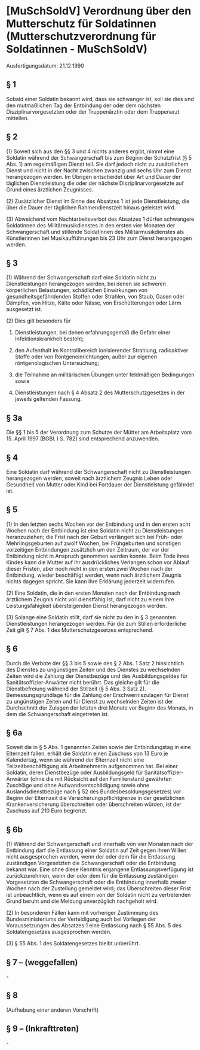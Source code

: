 # [MuSchSoldV] Verordnung über den Mutterschutz für Soldatinnen  (Mutterschutzverordnung für Soldatinnen - MuSchSoldV)

Ausfertigungsdatum: 21.12.1990

 

## § 1

Sobald einer Soldatin bekannt wird, dass sie schwanger ist, soll sie dies und den mutmaßlichen Tag der Entbindung der oder dem nächsten Disziplinarvorgesetzten oder der Truppenärztin oder dem Truppenarzt mitteilen.


## § 2

(1) Soweit sich aus den §§ 3 und 4 nichts anderes ergibt, nimmt eine Soldatin während der Schwangerschaft bis zum Beginn der Schutzfrist (§ 5 Abs. 1) am regelmäßigen Dienst teil. Sie darf jedoch nicht zu zusätzlichem Dienst und nicht in der Nacht zwischen zwanzig und sechs Uhr zum Dienst herangezogen werden. Im Übrigen entscheidet über Art und Dauer der täglichen Dienstleistung die oder der nächste Disziplinarvorgesetzte auf Grund eines ärztlichen Zeugnisses.

(2) Zusätzlicher Dienst im Sinne des Absatzes 1 ist jede Dienstleistung, die über die Dauer der täglichen Rahmendienstzeit hinaus geleistet wird.

(3) Abweichend vom Nachtarbeitsverbot des Absatzes 1 dürfen schwangere Soldatinnen des Militärmusikdienstes in den ersten vier Monaten der Schwangerschaft und stillende Soldatinnen des Militärmusikdienstes als Künstlerinnen bei Musikaufführungen bis 23 Uhr zum Dienst herangezogen werden.


## § 3

(1) Während der Schwangerschaft darf eine Soldatin nicht zu Dienstleistungen herangezogen werden, bei denen sie schweren körperlichen Belastungen, schädlichen Einwirkungen von gesundheitsgefährdenden Stoffen oder Strahlen, von Staub, Gasen oder Dämpfen, von Hitze, Kälte oder Nässe, von Erschütterungen oder Lärm ausgesetzt ist.

(2) Dies gilt besonders für

1. Dienstleistungen, bei denen erfahrungsgemäß die Gefahr einer Infektionskrankheit besteht;

2. den Aufenthalt im Kontrollbereich ionisierender Strahlung, radioaktiver Stoffe oder von Röntgeneinrichtungen, außer zur eigenen röntgenologischen Untersuchung;

3. die Teilnahme an militärischen Übungen unter feldmäßigen Bedingungen sowie

4. Dienstleistungen nach § 4 Absatz 2 des Mutterschutzgesetzes in der jeweils geltenden Fassung.


## § 3a

Die §§ 1 bis 5 der Verordnung zum Schutze der Mütter am Arbeitsplatz vom 15. April 1997 (BGBl. I S. 782) sind entsprechend anzuwenden.


## § 4

Eine Soldatin darf während der Schwangerschaft nicht zu Dienstleistungen herangezogen werden, soweit nach ärztlichem Zeugnis Leben oder Gesundheit von Mutter oder Kind bei Fortdauer der Dienstleistung gefährdet ist.


## § 5

(1) In den letzten sechs Wochen vor der Entbindung und in den ersten acht Wochen nach der Entbindung ist eine Soldatin nicht zu Dienstleistungen heranzuziehen; die Frist nach der Geburt verlängert sich bei Früh- oder Mehrlingsgeburten auf zwölf Wochen, bei Frühgeburten und sonstigen vorzeitigen Entbindungen zusätzlich um den Zeitraum, der vor der Entbindung nicht in Anspruch genommen werden konnte. Beim Tode ihres Kindes kann die Mutter auf ihr ausdrückliches Verlangen schon vor Ablauf dieser Fristen, aber noch nicht in den ersten zwei Wochen nach der Entbindung, wieder beschäftigt werden, wenn nach ärztlichem Zeugnis nichts dagegen spricht. Sie kann ihre Erklärung jederzeit widerrufen.

(2) Eine Soldatin, die in den ersten Monaten nach der Entbindung nach ärztlichem Zeugnis nicht voll dienstfähig ist, darf nicht zu einem ihre Leistungsfähigkeit übersteigenden Dienst herangezogen werden.

(3) Solange eine Soldatin stillt, darf sie nicht zu den in § 3 genannten Dienstleistungen herangezogen werden. Für die zum Stillen erforderliche Zeit gilt § 7 Abs. 1 des Mutterschutzgesetzes entsprechend.


## § 6

Durch die Verbote der §§ 3 bis 5 sowie des § 2 Abs. 1 Satz 2 hinsichtlich des Dienstes zu ungünstigen Zeiten und des Dienstes zu wechselnden Zeiten wird die Zahlung der Dienstbezüge und des Ausbildungsgeldes für Sanitätsoffizier-Anwärter nicht berührt. Das gleiche gilt für die Dienstbefreiung während der Stillzeit (§ 5 Abs. 3 Satz 2). Bemessungsgrundlage für die Zahlung der Erschwerniszulagen für Dienst zu ungünstigen Zeiten und für Dienst zu wechselnden Zeiten ist der Durchschnitt der Zulagen der letzten drei Monate vor Beginn des Monats, in dem die Schwangerschaft eingetreten ist.


## § 6a

Soweit die in § 5 Abs. 1 genannten Zeiten sowie der Entbindungstag in eine Elternzeit fallen, erhält die Soldatin einen Zuschuss von 13 Euro je Kalendertag, wenn sie während der Elternzeit nicht eine Teilzeitbeschäftigung als Arbeitnehmerin aufgenommen hat. Bei einer Soldatin, deren Dienstbezüge oder Ausbildungsgeld für Sanitätsoffizier-Anwärter (ohne die mit Rücksicht auf den Familienstand gewährten Zuschläge und ohne Aufwandsentschädigung sowie ohne Auslandsdienstbezüge nach § 52 des Bundesbesoldungsgesetzes) vor Beginn der Elternzeit die Versicherungspflichtgrenze in der gesetzlichen Krankenversicherung überschreiten oder überschreiten würden, ist der Zuschuss auf 210 Euro begrenzt.


## § 6b

(1) Während der Schwangerschaft und innerhalb von vier Monaten nach der Entbindung darf die Entlassung einer Soldatin auf Zeit gegen ihren Willen nicht ausgesprochen werden, wenn der oder dem für die Entlassung zuständigen Vorgesetzten die Schwangerschaft oder die Entbindung bekannt war. Eine ohne diese Kenntnis ergangene Entlassungsverfügung ist zurückzunehmen, wenn der oder dem für die Entlassung zuständigen Vorgesetzten die Schwangerschaft oder die Entbindung innerhalb zweier Wochen nach der Zustellung gemeldet wird; das Überschreiten dieser Frist ist unbeachtlich, wenn es auf einem von der Soldatin nicht zu vertretenden Grund beruht und die Meldung unverzüglich nachgeholt wird.

(2) In besonderen Fällen kann mit vorheriger Zustimmung des Bundesministeriums der Verteidigung auch bei Vorliegen der Voraussetzungen des Absatzes 1 eine Entlassung nach § 55 Abs. 5 des Soldatengesetzes ausgesprochen werden.

(3) § 55 Abs. 1 des Soldatengesetzes bleibt unberührt.


## § 7 – (weggefallen)

\-


## § 8

(Aufhebung einer anderen Vorschrift)


## § 9 – (Inkrafttreten)

\-
